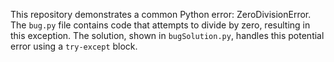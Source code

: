 This repository demonstrates a common Python error: ZeroDivisionError.  The `bug.py` file contains code that attempts to divide by zero, resulting in this exception.  The solution, shown in `bugSolution.py`, handles this potential error using a `try-except` block.